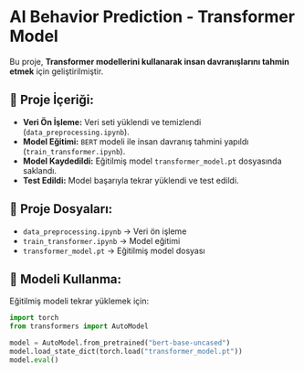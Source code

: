 # AI Behavior Prediction - Transformer Model

Bu proje, **Transformer modellerini kullanarak insan davranışlarını tahmin etmek** için geliştirilmiştir.

## 🚀 Proje İçeriği:
- **Veri Ön İşleme:** Veri seti yüklendi ve temizlendi (`data_preprocessing.ipynb`).
- **Model Eğitimi:** `BERT` modeli ile insan davranış tahmini yapıldı (`train_transformer.ipynb`).
- **Model Kaydedildi:** Eğitilmiş model `transformer_model.pt` dosyasında saklandı.
- **Test Edildi:** Model başarıyla tekrar yüklendi ve test edildi.

## 📂 Proje Dosyaları:
- `data_preprocessing.ipynb` → Veri ön işleme
- `train_transformer.ipynb` → Model eğitimi
- `transformer_model.pt` → Eğitilmiş model dosyası

## 🔧 Modeli Kullanma:
Eğitilmiş modeli tekrar yüklemek için:
```python
import torch
from transformers import AutoModel

model = AutoModel.from_pretrained("bert-base-uncased")
model.load_state_dict(torch.load("transformer_model.pt"))
model.eval()
